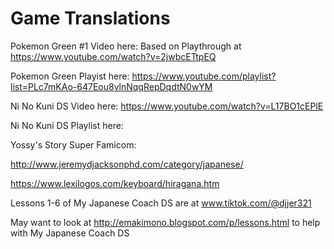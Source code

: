 # Game Translations

Pokemon Green #1 Video here: Based on Playthrough at https://www.youtube.com/watch?v=2jwbcETtpEQ

Pokemon Green Playist here: https://www.youtube.com/playlist?list=PLc7mKAo-647Eou8vlnNqqRepDqdtN0wYM

Ni No Kuni DS Video here: https://www.youtube.com/watch?v=L17BO1cEPlE

Ni No Kuni DS Playlist here:

Yossy's Story Super Famicom: 



http://www.jeremydjacksonphd.com/category/japanese/

https://www.lexilogos.com/keyboard/hiragana.htm

Lessons 1-6 of My Japanese Coach DS are at www.tiktok.com/@djjer321

May want to look at http://emakimono.blogspot.com/p/lessons.html to help with My Japanese Coach DS



